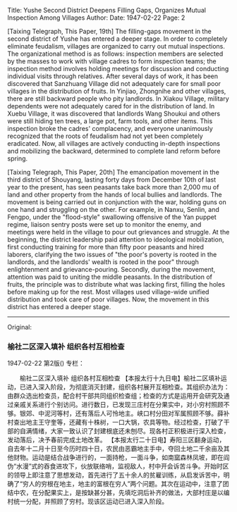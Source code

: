 Title: Yushe Second District Deepens Filling Gaps, Organizes Mutual Inspection Among Villages
Author:
Date: 1947-02-22
Page: 2

[Taixing Telegraph, This Paper, 19th] The filling-gaps movement in the second district of Yushe has entered a deeper stage. In order to completely eliminate feudalism, villages are organized to carry out mutual inspections. The organizational method is as follows: inspection members are selected by the masses to work with village cadres to form inspection teams; the inspection method involves holding meetings for discussion and conducting individual visits through relatives. After several days of work, it has been discovered that Sanzhuang Village did not adequately care for small poor villages in the distribution of fruits. In Yinjiao, Zhongnihe and other villages, there are still backward people who pity landlords. In Xiakou Village, military dependents were not adequately cared for in the distribution of land. In Xuebu Village, it was discovered that landlords Wang Shoukui and others were still hiding ten trees, a large pot, farm tools, and other items. This inspection broke the cadres' complacency, and everyone unanimously recognized that the roots of feudalism had not yet been completely eradicated. Now, all villages are actively conducting in-depth inspections and mobilizing the backward, determined to complete land reform before spring.

[Taixing Telegraph, This Paper, 20th] The emancipation movement in the third district of Shouyang, lasting forty days from December 10th of last year to the present, has seen peasants take back more than 2,000 mu of land and other property from the hands of local bullies and landlords. The movement is being carried out in conjunction with the war, holding guns on one hand and struggling on the other. For example, in Nanxu, Senlin, and Fengpo, under the "flood-style" swallowing offensive of the Yan puppet regime, liaison sentry posts were set up to monitor the enemy, and meetings were held in the village to pour out grievances and struggle. At the beginning, the district leadership paid attention to ideological mobilization, first conducting training for more than fifty poor peasants and hired laborers, clarifying the two issues of "the poor's poverty is rooted in the landlords, and the landlords' wealth is rooted in the poor" through enlightenment and grievance-pouring. Secondly, during the movement, attention was paid to uniting the middle peasants. In the distribution of fruits, the principle was to distribute what was lacking first, filling the holes before making up for the rest. Most villages used village-wide unified distribution and took care of poor villages. Now, the movement in this district has entered a deeper stage.



<hr /> 

Original: 


### 榆社二区深入填补  组织各村互相检查

1947-02-22
第2版()
专栏：

　　榆社二区深入填补
    组织各村互相检查
    【本报太行十九日电】榆社二区填补运动，已进入深入阶段，为彻底消灭封建，组织各村展开互相检查。其组织办法为：由群众选出检查员，配合村干部共同组织检查组；检查的方式是运用开会研究及通过亲戚关系进行个别访问。进行数日，已发现三庄村在分果实中，对小穷村照顾不够。银郊、中泥河等村，还有落后人可怜地主。峡口村分田对军属照顾不够。薛补村查出地主王守奎等，还藏有十株树，一口大锅，农具等物。经过检查，打破了干部的自满情绪，大家一致认识了封建根底还未刨尽。现各村正积极进行深入检查，发动落后，决予春前完成土地改革。
    【本报太行二十日电】寿阳三区翻身运动，自去年十二月十日至今历时四十日，农民由恶霸地主手中，夺回土地二千余亩及其他财物。运动是结合战争进行的，一面持枪，一面斗争，如南窳森林凤坡，即在阎伪“水漫”式的吞食进攻下，伙放联络哨，监视敌人，村中开会诉苦斗争。开始时区的领导上即注意了思想发动，首先进行了五十余人的贫雇训练，从启发诉苦中，明确了“穷人的穷根在地主，地主的富根在穷人”两个问题。其次在运动中，注意了团结中农，在分配果实上，是按缺甚分甚，先填圪洞后补齐的做法，大部村庄是以编村统一分配，并照顾了穷村。现该区运动已进入深入阶段。
